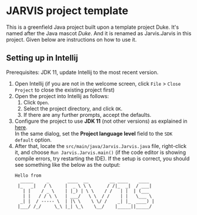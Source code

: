 # JARVIS project template

This is a greenfield Java project built upon a template project Duke. It's named after the Java mascot _Duke_. And it is renamed as Jarvis.Jarvis in this project. 
Given below are instructions on how to use it.

## Setting up in Intellij

Prerequisites: JDK 11, update Intellij to the most recent version.

1. Open Intellij (if you are not in the welcome screen, click `File` > `Close Project` to close the existing project first)
1. Open the project into Intellij as follows:
   1. Click `Open`.
   1. Select the project directory, and click `OK`.
   1. If there are any further prompts, accept the defaults.
1. Configure the project to use **JDK 11** (not other versions) as explained in [here](https://www.jetbrains.com/help/idea/sdk.html#set-up-jdk).<br>
   In the same dialog, set the **Project language level** field to the `SDK default` option.
3. After that, locate the `src/main/java/Jarvis.Jarvis.java` file, right-click it, and choose `Run Jarvis.Jarvis.main()` (if the code editor is showing compile errors, try restarting the IDE). If the setup is correct, you should see something like the below as the output:
   ```
   Hello from
     _____     _       ____  __        __ ____    ____    
    |_   _|   / \     |  _ \ \ \      / /|_  _|  / ___|   
      | |    / _ \    | |_) | \ \    / /   | |  | (___     
      | |   / / \ \   | ___/   \ \  / /    | |   \___ \
     _| |  / ----- \  | |\ \    \ \/ /    _| |_  ____) |
    |___/ /_/     \_\ |_| \_\    \__/    |_____||_____/
   ```
